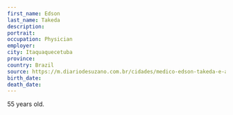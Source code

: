 ```yaml
---
first_name: Edson
last_name: Takeda
description: 
portrait: 
occupation: Physician
employer: 
city: Itaquaquecetuba
province: 
country: Brazil
source: https://m.diariodesuzano.com.br/cidades/medico-edson-takeda-e-a-nova-vitima-da-covid-19-na-regiao/53358/
birth_date: 
death_date: 
---
```


55 years old.